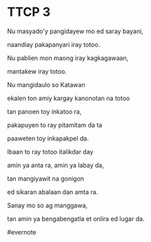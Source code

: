 # TTCP 3

Nu masyado'y pangidayew mo ed saray bayani,

naandiay pakapanyari iray totoo.

Nu pablien mon maong iray kagkagawaan,

mantakew iray totoo.

Nu mangidaulo so Katawan

ekalen ton amiy kargay kanonotan na totoo

tan panoen toy inkatoo ra,

pakapuyen to ray pitamitam da ta

paaweten toy inkapakpel da.

Ibaan to ray totoo italikdar day

amin ya anta ra, amin ya labay da,

tan mangiyawit na gonigon

ed sikaran abalaan dan amta ra.

Sanay mo so ag manggawa,

tan amin ya bengabengatla et onlira ed lugar da.

\#evernote

